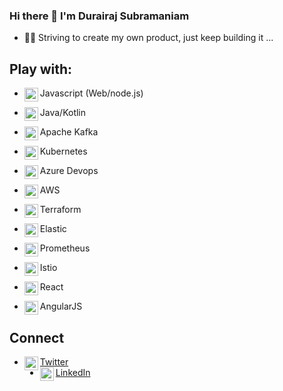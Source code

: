 ### Hi there 👋 I'm Durairaj Subramaniam

- 👷🏻‍ Striving to create my own product, just keep building it ...

## Play with:
- Javascript (Web/node.js)<img align="left" alt="javascript" width="22px" src="https://cdn.jsdelivr.net/npm/simple-icons@v3/icons/javascript.svg"/>
- Java/Kotlin<img align="left" alt="android" width="22px" src="https://cdn.jsdelivr.net/npm/simple-icons@v3/icons/android.svg"/>

- Apache Kafka<img align="left" alt="android" width="22px" src="https://cdn.jsdelivr.net/npm/simple-icons@v3/icons/apachekafka.svg"/>

- Kubernetes<img align="left" alt="android" width="22px" src="https://cdn.jsdelivr.net/npm/simple-icons@v3/icons/kubernetes.svg"/>
- Azure Devops<img align="left" alt="android" width="22px" src="https://cdn.jsdelivr.net/npm/simple-icons@v3/icons/azuredevops.svg"/>
- AWS<img align="left" alt="android" width="22px" src="https://cdn.jsdelivr.net/npm/simple-icons@v3/icons/amazonaws.svg"/>
- Terraform<img align="left" alt="android" width="22px" src="https://cdn.jsdelivr.net/npm/simple-icons@v3/icons/terraform.svg"/>
- Elastic<img align="left" alt="android" width="22px" src="https://cdn.jsdelivr.net/npm/simple-icons@v3/icons/elastic.svg"/>
- Prometheus<img align="left" alt="android" width="22px" src="https://cdn.jsdelivr.net/npm/simple-icons@v3/icons/prometheus.svg"/>
- Istio <img align="left" alt="android" width="22px" src="https://istio.io/latest/img/istio-whitelogo-bluebackground-unframed.svg"/>

- React<img align="left" alt="android" width="22px" src="https://cdn.jsdelivr.net/npm/simple-icons@v3/icons/react.svg"/>
- AngularJS<img align="left" alt="android" width="22px" src="https://cdn.jsdelivr.net/npm/simple-icons@v3/icons/angularjs.svg"/>

## Connect

- [Twitter<img align="left" alt="xcodingwithalfian | Twitter" width="22px" src="https://cdn.jsdelivr.net/npm/simple-icons@v3/icons/twitter.svg"/>][twitter] 
- [LinkedIn<img align="left" alt="xcodingwithalfian | LinkedIn" width="22px" src="https://cdn.jsdelivr.net/npm/simple-icons@v3/icons/linkedin.svg"/>][linkedin] 

[twitter]: https://twitter.com/_Durairaj_
[linkedin]: https://linkedin.com/in/durairajsubramaniam
